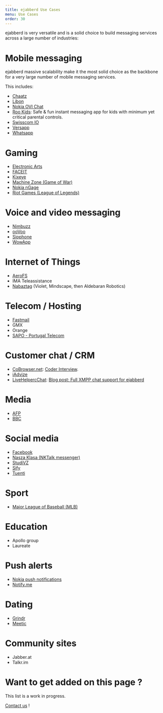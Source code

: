 ```yaml
---
title: ejabberd Use Cases
menu: Use Cases
order: 30
---
```


ejabberd is very versatile and is a solid choice to build messaging
services across a large number of industries:

# Mobile messaging

ejabberd massive scalability make it the most solid choice as the
backbone for a very large number of mobile messaging services.

This includes:

* [Chaatz](http://chaatz.com)
* [Libon](http://www.process-one.net/en/customers/case/libon/)
* [Nokia OVI Chat](http://en.wikipedia.org/wiki/Ovi_(Nokia))
* [Roo Kids](http://www.rookidsapp.com): Safe & fun instant messaging app for kids with minimum yet critical parental controls.
* [Swisscom IO](https://io.swisscom.ch/en/introduction)
* [Versapp](http://www.versapp.co)
* [Whatsapp](http://highscalability.com/blog/2014/2/26/the-whatsapp-architecture-facebook-bought-for-19-billion.html)

# Gaming

* [Electronic Arts](http://www.ea.com)
* [FACEIT](https://beta.faceit.com/)
* [Kixeye](http://www.kixeye.com)
* [Machine Zone (Game of War)](http://www.machinezone.com)
* [Nokia nGage](http://en.wikipedia.org/wiki/N-Gage_(service))
* [Riot Games (League of Legends)](http://highscalability.com/blog/2014/10/13/how-league-of-legends-scaled-chat-to-70-million-players-it-t.html)

# Voice and video messaging

* [Nimbuzz](http://www.nimbuzz.com/)
* [ooVoo](http://www.oovoo.com)
* [Sipphone](http://www.process-one.net/resources/case_studies/ProcessOne_SIP_Phone_Case_Study_v3.pdf)
* [WowApp](https://www.wowapp.com)

# Internet of Things

* [AeroFS](http://www.aerofs.com)
* IMA Teleassistance
* [Nabaztag](http://en.wikipedia.org/wiki/Nabaztag) (Violet, Mindscape, then Aldebaran Robotics)

# Telecom / Hosting

* [Fastmail](http://blog.fastmail.com/2011/08/)
* GMX
* Orange
* [SAPO - Portugal Telecom](https://www.process-one.net/resources/case_studies/ProcessOne_SAPO_Case_Study_v7.pdf)

# Customer chat / CRM

* [CoBrowser.net](https://www.cobrowser.net): [Coder Interview](https://blog.process-one.net/code-as-craft-interview-cobrowser-net/).
* [iAdvize](http://www.iadvize.com/)
* [LiveHelpercChat](https://livehelperchat.com): [Blog post: Full XMPP chat support for ejabberd](https://livehelperchat.com/full-xmpp-chat-support-for-ejabberd-423a.html)

# Media

* [AFP](http://www.afp.com/en/)
* [BBC](https://www.process-one.net/resources/case_studies/ProcessOne_BBC_Case_Study_v2.pdf)

# Social media

* [Facebook](http://www.quora.com/Why-was-Erlang-chosen-for-use-in-Facebook-chat)
* [Nasza Klasa (NKTalk messenger)](http://nk.pl)
* [StudiVZ](http://en.wikipedia.org/wiki/StudiVZ)
* [Sify](http://highscalability.com/blog/2010/5/10/sifycom-architecture-a-portal-at-3900-requests-per-second.html)
* [Tuenti](http://en.wikipedia.org/wiki/Tuenti)

# Sport

* [Major League of Baseball (MLB)](http://www.process-one.net/resources/case_studies/ProcessOne_ML_Baseball_Case_Study_v5.pdf)

# Education

* Apollo group
* Laureate

# Push alerts

* [Nokia push notifications](https://blog.process-one.net/sea_beyond_2011_talk_7_jukka_alakontiola_on_nokia_push_notifications/)
* [Notify.me](http://highscalability.com/blog/2008/10/27/notifyme-architecture-synchronicity-kills.html)

# Dating

* [Grindr](http://www.meetup.com/idevelopers/messages/boards/thread/41634422#115806052)
* [Meetic](http://www.meetic.com)

# Community sites

* Jabber.at
* Talkr.im

# Want to get added on this page ?

This list is a work in progress.

[Contact us](http://www.process-one.net/en/company/contact/) !
